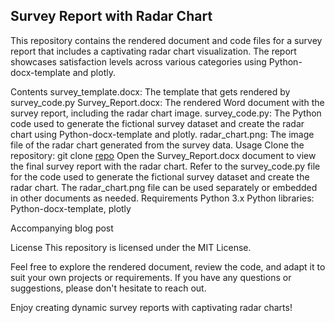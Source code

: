 ## Survey Report with Radar Chart
This repository contains the rendered document and code files for a survey report that includes a captivating radar chart visualization. 
The report showcases satisfaction levels across various categories using Python-docx-template and plotly.

Contents
survey_template.docx: The template that gets rendered by survey_code.py
Survey_Report.docx: The rendered Word document with the survey report, including the radar chart image.
survey_code.py: The Python code used to generate the fictional survey dataset and create the radar chart using Python-docx-template and plotly.
radar_chart.png: The image file of the radar chart generated from the survey data.
Usage
Clone the repository: git clone [repo](https://github.com/Lukas-Forst/Blogposts/new/main/May.git)
Open the Survey_Report.docx document to view the final survey report with the radar chart.
Refer to the survey_code.py file for the code used to generate the fictional survey dataset and create the radar chart.
The radar_chart.png file can be used separately or embedded in other documents as needed.
Requirements
Python 3.x
Python libraries: Python-docx-template, plotly

Accompanying blog post

License
This repository is licensed under the MIT License.

Feel free to explore the rendered document, review the code, and adapt it to suit your own projects or requirements. If you have any questions or suggestions, please don't hesitate to reach out.

Enjoy creating dynamic survey reports with captivating radar charts!
